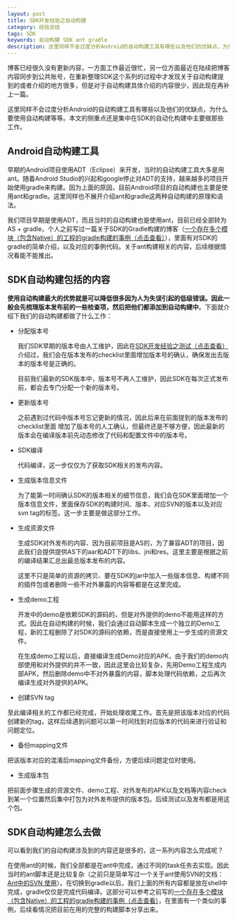 ```yaml
---
layout: post
title: SDK开发经验之自动构建
category: 经验总结
tags: SDK
keywords: 自动构建 SDK ant gradle
description: 这里同样不会过度分析Android的自动构建工具有哪些以及他们的优缺点，为什么要使用自动构建等等。本文的侧重点还是集中在SDK的自动化构建中主要做那些工作。
---
```


博客已经很久没有更新内容，一方面工作最近很忙，另一位方面最近在陆续把博客内容同步到公共账号，在重新整理SDK这个系列的过程中才发现关于自动构建提到的或者介绍的地方很多，但是对于自动构建具体介绍的内容很少，因此现在再补上一篇。

这里同样不会过度分析Android的自动构建工具有哪些以及他们的优缺点，为什么要使用自动构建等等。本文的侧重点还是集中在SDK的自动化构建中主要做那些工作。

## Android自动构建工具

早期的Android项目使用ADT（Eclipse）来开发，当时的自动构建工具大多是用ant。随着Android Studio的兴起和google停止对ADT的支持，越来越多的项目开始使用gradle来构建。因为上面的原因，目前Android项目的自动构建也主要是使用ant和gradle。这里同样也不展开介绍ant和gradle这两种自动构建的原理和语法。

我们项目早期是使用ADT，而且当时的自动构建也是使用ant，目前已经全部转为AS + gradle，个人之前写过一篇关于SDK的Gradle构建的博客（[一个存在多个模块（包含Native）的工程的gradle构建的事例（点击查看）](https://blog.bihe0832.com/gradle-test.html)），里面有对SDK的gradle的简单介绍，以及对应的事例代码。关于ant构建相关的内容，后续根据情况看能不能推出。
 
## SDK自动构建包括的内容

**使用自动构建最大的优势就是可以降低很多因为人为失误引起的低级错误。因此一般会先梳理版本发布前的一些检查项，然后把他们都添加到自动构建中**。下面就介绍下我们的自动构建都做了什么工作：

- 分配版本号

	我们SDK早期的版本号由人工维护，因此在[SDK开发经验之测试（点击查看）](https://blog.bihe0832.com/SDK_experience_test.html)介绍过，我们会在版本发布的checklist里面增加版本号的确认，确保发出去版本的版本号是正确的。
	
	目前我们最新的SDK版本中，版本号不再人工维护，因此SDK在每次正式发布前，都会去专门分配一个新的版本号。

- 更新版本号

	之前遇到过代码中版本号忘记更新的情况，因此后来在前面提到的版本发布的checklist里面
增加了版本号的人工确认，但最终还是不够方便，因此最新的版本会在编译版本前先动态修改了代码和配置文件中的版本号。

- SDK编译
	
	代码编译，这一步仅仅为了获取SDK相关的发布内容。

- 生成版本信息文件

	为了能第一时间确认SDK的版本相关的细节信息，我们会在SDK里面增加一个版本信息文件，里面保存SDK的构建时间、版本、对应SVN的版本以及对应svn tag的标签。这一步主要是做这部分工作。
	
- 生成资源文件

	生成SDK对外发布的内容、因为目前项目是AS的，为了兼容ADT的项目，因此我们会提供提供AS下的aar和ADT下的libs、jni和res。这里主要是根据之前的编译结果汇总出最总版本发布的内容。
	
	这里不只是简单的资源的拷贝、要在SDK的jar中加入一些版本信息、构建不同的插件包或者删除一些不对外暴露的内容等都是在这里完成。

- 生成demo工程

	开发中的demo是依赖SDK的源码的，但是对外提供的demo不能用这样的方式。因此在自动构建的时候，我们会通过自动脚本生成一个独立的Demo工程，新的工程删除了对SDK的源码的依赖，而是直接使用上一步生成的资源文件。
	
	在生成demo工程以后，直接编译生成Demo对应的APK，由于我们的demo内部使用和对外提供的并不一致，因此这里会比较复杂，先用Demo工程生成内部APK，然后删除demo中不对外暴露的内容，脚本处理代码依赖，之后再次编译生成对外提供的APK。

- 创建SVN tag

至此编译相关的工作都已经完成，开始处理收尾工作。首先是把该版本对应的代码创建新的tag，这样后续遇到问题可以第一时间找到对应版本的代码来进行验证和问题定位。

- 备份mapping文件

把该版本对应的混淆后mapping文件备份，方便后续问题定位时使用。

- 生成版本包

把前面步骤生成的资源文件、demo工程、对外发布的APK以及文档等内容check到某一个位置然后集中打包为对外发布提供的版本包。后续测试以及发布都是用这个包。

## SDK自动构建怎么去做

可以看到我们的自动构建涉及到的内容还是很多的，这一系列内容怎么完成呢？

在使用ant的时候，我们全部都是在ant中完成，通过不同的task任务去实现。因此当时的ant脚本还是比较复杂（之前只是简单写过一个关于ant使用SVN的文档：[Ant中的SVN 使用](https://blog.bihe0832.com/Ant_SVN.html)）。在切换到gradle以后，我们上面的所有内容都是放在shell中完成，gradle仅仅是完成代码编译。这部分可以参考之前写的[一个存在多个模块（包含Native）的工程的gradle构建的事例（点击查看）](https://blog.bihe0832.com/gradle-test.html)，在里面有一个类似的事例，后续看情况把目前在用的完整的构建脚本分享出来。

